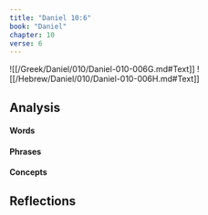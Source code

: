 ```yaml
---
title: "Daniel 10:6"
book: "Daniel"
chapter: 10
verse: 6
---
```

![[/Greek/Daniel/010/Daniel-010-006G.md#Text]]
![[/Hebrew/Daniel/010/Daniel-010-006H.md#Text]]

## Analysis

#### Words

#### Phrases

#### Concepts

## Reflections
